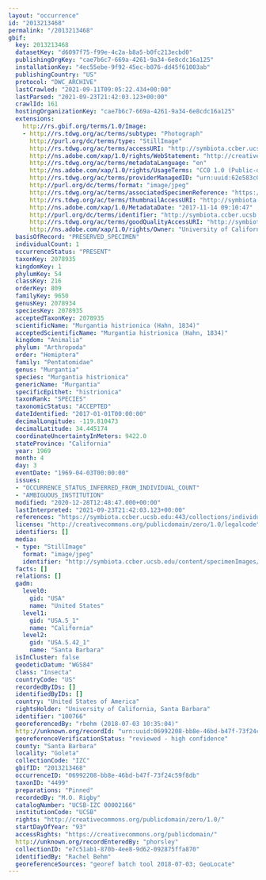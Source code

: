```yaml
---
layout: "occurrence"
id: "2013213468"
permalink: "/2013213468"
gbif:
  key: 2013213468
  datasetKey: "d6097f75-f99e-4c2a-b8a5-b0fc213ecbd0"
  publishingOrgKey: "cae7b6c7-669a-4261-9a34-6e8cdc16a125"
  installationKey: "4ec55ebe-9f92-45ec-b076-dd45f61003ab"
  publishingCountry: "US"
  protocol: "DWC_ARCHIVE"
  lastCrawled: "2021-09-11T09:05:22.434+00:00"
  lastParsed: "2021-09-23T21:42:03.123+00:00"
  crawlId: 161
  hostingOrganizationKey: "cae7b6c7-669a-4261-9a34-6e8cdc16a125"
  extensions:
    http://rs.gbif.org/terms/1.0/Image:
    - http://rs.tdwg.org/ac/terms/subtype: "Photograph"
      http://purl.org/dc/terms/type: "StillImage"
      http://rs.tdwg.org/ac/terms/accessURI: "http://symbiota.ccber.ucsb.edu/content/specimenImages/UCSB_IZC/UCSB-IZC00002/UCSB-IZC_00002166_lg.jpg"
      http://ns.adobe.com/xap/1.0/rights/WebStatement: "http://creativecommons.org/publicdomain/zero/1.0/"
      http://rs.tdwg.org/ac/terms/metadataLanguage: "en"
      http://ns.adobe.com/xap/1.0/rights/UsageTerms: "CC0 1.0 (Public-domain)"
      http://rs.tdwg.org/ac/terms/providerManagedID: "urn:uuid:62e583c0-d574-4541-b013-8ac86921bb4c"
      http://purl.org/dc/terms/format: "image/jpeg"
      http://rs.tdwg.org/ac/terms/associatedSpecimenReference: "https://symbiota.ccber.ucsb.edu:443/collections/individual/index.php?occid=100766"
      http://rs.tdwg.org/ac/terms/thumbnailAccessURI: "http://symbiota.ccber.ucsb.edu/content/specimenImages/UCSB_IZC/UCSB-IZC00002/UCSB-IZC_00002166_tn.jpg"
      http://ns.adobe.com/xap/1.0/MetadataDate: "2017-11-14 09:10:47"
      http://purl.org/dc/terms/identifier: "http://symbiota.ccber.ucsb.edu/content/specimenImages/UCSB_IZC/UCSB-IZC00002/UCSB-IZC_00002166_lg.jpg"
      http://rs.tdwg.org/ac/terms/goodQualityAccessURI: "http://symbiota.ccber.ucsb.edu/content/specimenImages/UCSB_IZC/UCSB-IZC00002/UCSB-IZC_00002166.jpg"
      http://ns.adobe.com/xap/1.0/rights/Owner: "University of California, Santa Barbara"
  basisOfRecord: "PRESERVED_SPECIMEN"
  individualCount: 1
  occurrenceStatus: "PRESENT"
  taxonKey: 2078935
  kingdomKey: 1
  phylumKey: 54
  classKey: 216
  orderKey: 809
  familyKey: 9650
  genusKey: 2078934
  speciesKey: 2078935
  acceptedTaxonKey: 2078935
  scientificName: "Murgantia histrionica (Hahn, 1834)"
  acceptedScientificName: "Murgantia histrionica (Hahn, 1834)"
  kingdom: "Animalia"
  phylum: "Arthropoda"
  order: "Hemiptera"
  family: "Pentatomidae"
  genus: "Murgantia"
  species: "Murgantia histrionica"
  genericName: "Murgantia"
  specificEpithet: "histrionica"
  taxonRank: "SPECIES"
  taxonomicStatus: "ACCEPTED"
  dateIdentified: "2017-01-01T00:00:00"
  decimalLongitude: -119.810473
  decimalLatitude: 34.445174
  coordinateUncertaintyInMeters: 9422.0
  stateProvince: "California"
  year: 1969
  month: 4
  day: 3
  eventDate: "1969-04-03T00:00:00"
  issues:
  - "OCCURRENCE_STATUS_INFERRED_FROM_INDIVIDUAL_COUNT"
  - "AMBIGUOUS_INSTITUTION"
  modified: "2020-12-28T12:48:47.000+00:00"
  lastInterpreted: "2021-09-23T21:42:03.123+00:00"
  references: "https://symbiota.ccber.ucsb.edu:443/collections/individual/index.php?occid=100766"
  license: "http://creativecommons.org/publicdomain/zero/1.0/legalcode"
  identifiers: []
  media:
  - type: "StillImage"
    format: "image/jpeg"
    identifier: "http://symbiota.ccber.ucsb.edu/content/specimenImages/UCSB_IZC/UCSB-IZC00002/UCSB-IZC_00002166_lg.jpg"
  facts: []
  relations: []
  gadm:
    level0:
      gid: "USA"
      name: "United States"
    level1:
      gid: "USA.5_1"
      name: "California"
    level2:
      gid: "USA.5.42_1"
      name: "Santa Barbara"
  isInCluster: false
  geodeticDatum: "WGS84"
  class: "Insecta"
  countryCode: "US"
  recordedByIDs: []
  identifiedByIDs: []
  country: "United States of America"
  rightsHolder: "University of California, Santa Barbara"
  identifier: "100766"
  georeferencedBy: "rbehm (2018-07-03 10:35:04)"
  http://unknown.org/recordId: "urn:uuid:06992208-bb8e-46bd-b47f-73f24c59f8db"
  georeferenceVerificationStatus: "reviewed - high confidence"
  county: "Santa Barbara"
  locality: "Goleta"
  collectionCode: "IZC"
  gbifID: "2013213468"
  occurrenceID: "06992208-bb8e-46bd-b47f-73f24c59f8db"
  taxonID: "4499"
  preparations: "Pinned"
  recordedBy: "M.O. Rigby"
  catalogNumber: "UCSB-IZC 00002166"
  institutionCode: "UCSB"
  rights: "http://creativecommons.org/publicdomain/zero/1.0/"
  startDayOfYear: "93"
  accessRights: "https://creativecommons.org/publicdomain/"
  http://unknown.org/recordEnteredBy: "phorsley"
  collectionID: "e7c51ab1-870b-4ee8-9d62-092875ffa870"
  identifiedBy: "Rachel Behm"
  georeferenceSources: "georef batch tool 2018-07-03; GeoLocate"
---
```

